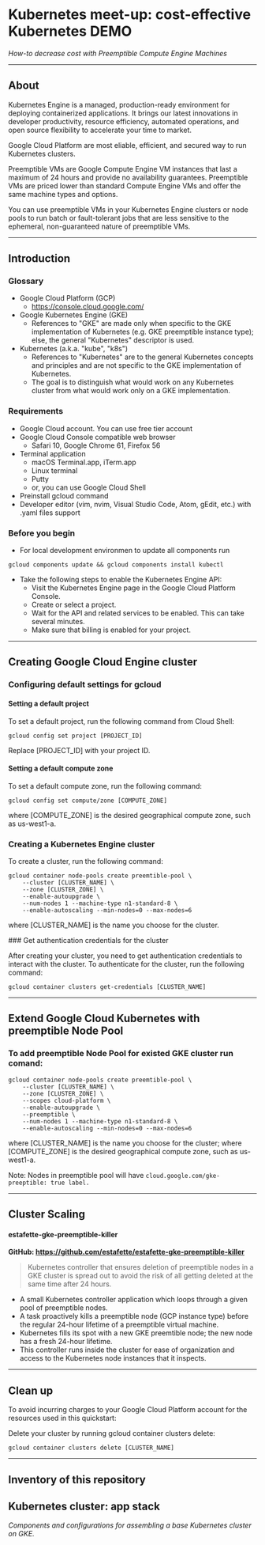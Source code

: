 # Kubernetes meet-up: cost-effective Kubernetes DEMO
_How-to decrease cost with Preemptible Compute Engine Machines_

----------------------------------------------------------------------------------------------------
## About

Kubernetes Engine is a managed, production-ready environment for deploying containerized applications. It brings our latest innovations in developer productivity, resource efficiency, automated operations, and open source flexibility to accelerate your time to market.

Google Cloud Platform are most eliable, efficient, and secured way to run Kubernetes clusters.

Preemptible VMs are Google Compute Engine VM instances that last a maximum of 24 hours and provide no availability guarantees. Preemptible VMs are priced lower than standard Compute Engine VMs and offer the same machine types and options.

You can use preemptible VMs in your Kubernetes Engine clusters or node pools to run batch or fault-tolerant jobs that are less sensitive to the ephemeral, non-guaranteed nature of preemptible VMs.

----------------------------------------------------------------------------------------------------

## Introduction

### Glossary
- Google Cloud Platform (GCP)
	- <https://console.cloud.google.com/>
- Google Kubernetes Engine (GKE)
	- References to "GKE" are made only when specific to the GKE implementation of Kubernetes (e.g. GKE preemptible instance type); else, the general "Kubernetes" descriptor is used.
- Kubernetes (a.k.a. "kube", "k8s")
	- References to "Kubernetes" are to the general Kubernetes concepts and principles and are not specific to the GKE implementation of Kubernetes.
	- The goal is to distinguish what would work on any Kubernetes cluster from what would work only on a GKE implementation.


### Requirements

- Google Cloud account. You can use free tier account
- Google Cloud Console compatible web browser
	-	Safari 10, Google Chrome 61, Firefox 56
- Terminal application
	- macOS Terminal.app, iTerm.app
	- Linux terminal
	- Putty
	- or, you can use Google Cloud Shell
- Preinstall gcloud command
- Developer editor (vim, nvim, Visual Studio Code, Atom, gEdit, etc.) with .yaml files support


### Before you begin

* For local development environmen to update all components run
```Shell
gcloud components update && gcloud components install kubectl
```
* Take the following steps to enable the Kubernetes Engine API:
	* Visit the Kubernetes Engine page in the Google Cloud Platform Console.
	* Create or select a project.
	* Wait for the API and related services to be enabled. This can take several minutes.
	* Make sure that billing is enabled for your project.

----------------------------------------------------------------------------------------------------

## Creating Google Cloud Engine cluster

### Configuring default settings for gcloud

#### Setting a default project

To set a default project, run the following command from Cloud Shell:

```Shell
gcloud config set project [PROJECT_ID]
```

Replace [PROJECT_ID] with your project ID.

#### Setting a default compute zone

To set a default compute zone, run the following command:

```Shell
gcloud config set compute/zone [COMPUTE_ZONE]
```

where [COMPUTE_ZONE] is the desired geographical compute zone, such as us-west1-a.


### Creating a Kubernetes Engine cluster

To create a cluster, run the following command:

```Shell
gcloud container node-pools create preemtible-pool \
	--cluster [CLUSTER_NAME] \
	--zone [CLUSTER_ZONE] \
	--enable-autoupgrade \
	--num-nodes 1 --machine-type n1-standard-8 \
	--enable-autoscaling --min-nodes=0 --max-nodes=6
```

where [CLUSTER_NAME] is the name you choose for the cluster.

### Get authentication credentials for the cluster

After creating your cluster, you need to get authentication credentials to interact with the cluster.
To authenticate for the cluster, run the following command:

```Shell
gcloud container clusters get-credentials [CLUSTER_NAME]
```

----------------------------------------------------------------------------------------------------

## Extend Google Cloud Kubernetes with preemptible Node Pool

### To add preemptible Node Pool for existed GKE cluster run comand:

```Shell
gcloud container node-pools create preemtible-pool \
	--cluster [CLUSTER_NAME] \
	--zone [CLUSTER_ZONE] \
	--scopes cloud-platform \
	--enable-autoupgrade \
	--preemptible \
	--num-nodes 1 --machine-type n1-standard-8 \
	--enable-autoscaling --min-nodes=0 --max-nodes=6
```

where [CLUSTER_NAME] is the name you choose for the cluster;
where [COMPUTE_ZONE] is the desired geographical compute zone, such as us-west1-a.


Note: Nodes in preemptible pool will have `cloud.google.com/gke-preeptible: true label.`

----------------------------------------------------------------------------------------------------

## Cluster Scaling

#### estafette-gke-preemptible-killer
**GitHub: <https://github.com/estafette/estafette-gke-preemptible-killer>**
> Kubernetes controller that ensures deletion of preemptible nodes in a GKE cluster is spread out to avoid the risk of all getting deleted at the same time after 24 hours.

- A small Kubernetes controller application which loops through a given pool of preemptible nodes.
- A task proactively kills a preemptible node (GCP instance type) before the regular 24-hour lifetime of a preemptible virtual machine.
- Kubernetes fills its spot with a new GKE preemtible node; the new node has a fresh 24-hour lifetime.
- This controller runs inside the cluster for ease of organization and access to the Kubernetes node instances that it inspects.


----------------------------------------------------------------------------------------------------

## Clean up

To avoid incurring charges to your Google Cloud Platform account for the resources used in this quickstart:

Delete your cluster by running gcloud container clusters delete:

`gcloud container clusters delete [CLUSTER_NAME]`

----------------------------------------------------------------------------------------------------

## Inventory of this repository

## Kubernetes cluster: app stack
_Components and configurations for assembling a base Kubernetes cluster on GKE._
